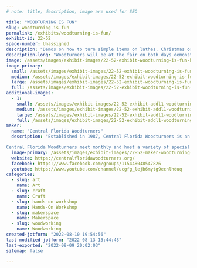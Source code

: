 ```yaml
---
# note: title, description, image are used for SEO

title: "WOODTURNING IS FUN"
slug: woodturning-is-fun
permalink: /exhibits/woodturning-is-fun/
exhibit-id: 22-52
space-number: Unassigned
description: "Demos on how to turn simple items on lathes. Christmas ornaments, Wizard wands (!), tops, etc."
description-long: "Woodturners will be at the fair on both days demonstrating how to turn simple items on lathes. Ornaments, wands, gnomes, toothpick holders, tops etc.  There also will be larger items on display. Bowls, vases, boxes and such."
image: /assets/images/exhibit-images/22-52-exhibit-woodturning-is-fun-hand-turned-ornaments-large.jpg
image-primary: 
  small: /assets/images/exhibit-images/22-52-exhibit-woodturning-is-fun-hand-turned-ornaments-small.jpg
  medium: /assets/images/exhibit-images/22-52-exhibit-woodturning-is-fun-hand-turned-ornaments-medium.jpg
  large: /assets/images/exhibit-images/22-52-exhibit-woodturning-is-fun-hand-turned-ornaments-large.jpg
  full: /assets/images/exhibit-images/22-52-exhibit-woodturning-is-fun-hand-turned-ornaments-full.jpg
additional-images: 
  - 1:
    small: /assets/images/exhibit-images/22-52-exhibit-addl1-woodturning-is-fun-gnomes2-small.jpg
    medium: /assets/images/exhibit-images/22-52-exhibit-addl1-woodturning-is-fun-gnomes2-medium.jpg
    large: /assets/images/exhibit-images/22-52-exhibit-addl1-woodturning-is-fun-gnomes2-large.jpg
    full: /assets/images/exhibit-images/22-52-exhibit-addl1-woodturning-is-fun-gnomes2-full.jpg
maker: 
  name: "Central Florida Woodturners"
  description: "Established in 1987, Central Florida Woodturners is an organization created to provide local woodturners with woodturning demonstrations, information, and ongoing education while sharing in a social and interactive environment.

Central Florida Woodturners meet monthly and host a variety of special events throughout the year, including making ornaments for a very special Christmas tree at the Orlando Museum of Art’s “Festival of Trees” each year. "
  image-primary: /assets/images/exhibit-images/22-52-maker-woodturning-is-fun-cfwt-logo-medium.jpg
  website: https://centralfloridawoodturners.org/
  facebook: https://www.facebook.com/groups/115448048547826
  youtube: https://www.youtube.com/channel/ucgfg_lejb6mytg9ecnlhduq
categories: 
  - slug: art
    name: Art
  - slug: craft
    name: Craft
  - slug: hands-on-workshop
    name: Hands-On Workshop
  - slug: makerspace
    name: Makerspace
  - slug: woodworking
    name: Woodworking
created-jotform: "2022-08-10 19:54:56"
last-modified-jotform: "2022-08-13 13:44:43"
last-exported: "2022-09-09 20:02:03"
sitemap: false

---
```

